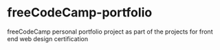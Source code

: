 # freeCodeCamp-portfolio
freeCodeCamp personal portfolio project as part of the  projects for front end web design certification
